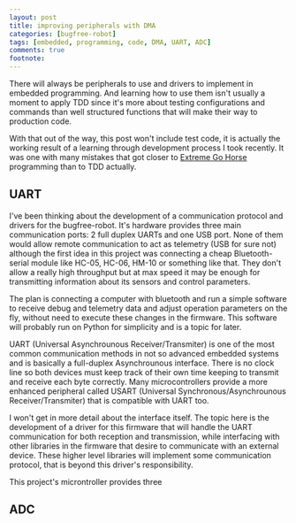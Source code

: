 ```yaml
---
layout: post
title: improving peripherals with DMA
categories: [bugfree-robot]
tags: [embedded, programming, code, DMA, UART, ADC]
comments: true
footnote: 
---
```


There will always be peripherals to use and drivers to implement in embedded programming. And learning how to use them isn't usually a moment to apply TDD since it's more about testing configurations and commands than well structured functions that will make their way to production code. 

With that out of the way, this post won't include test code, it is actually the working result of a learning through development process I took recently. It was one with many mistakes that got closer to [Extreme Go Horse](https://medium.com/@dekaah/22-axioms-of-the-extreme-go-horse-methodology-xgh-9fa739ab55b4) programming than to TDD actually. 

<!--more-->

## UART

I've been thinking about the development of a communication protocol and drivers for the bugfree-robot. It's hardware provides three main communication ports: 2 full duplex UARTs and one USB port. None of them would allow remote communication to act as telemetry (USB for sure not) although the first idea in this project was connecting a cheap Bluetooth-serial module like HC-05, HC-06, HM-10 or something like that. They don't allow a really high throughput but at max speed it may be enough for transmitting information about its sensors and control parameters. 

The plan is connecting a computer with bluetooth and run a simple software to receive debug and telemetry data and adjust operation parameters on the fly, without need to execute these changes in the firmware. This software will probably run on Python for simplicity and is a topic for later.

UART (Universal Asynchrounous Receiver/Transmiter) is one of the most common communication methods in not so advanced embedded systems and is basically a full-duplex Asynchrounous interface. There is no clock line so both devices must keep track of their own time keeping to transmit and receive each byte correctly. Many microcontrollers provide a more enhanced peripheral called USART (Universal Synchronous/Asynchrounous Receiver/Transmiter) that is compatible with UART too. 

I won't get in more detail about the interface itself. The topic here is the development of a driver for this firmware that will handle the UART communication for both reception and transmission, while interfacing with other libraries in the firmware that desire to communicate with an external device. These higher level libraries will implement some communication protocol, that is beyond this driver's responsibility.

This project's microntroller provides three 

## ADC